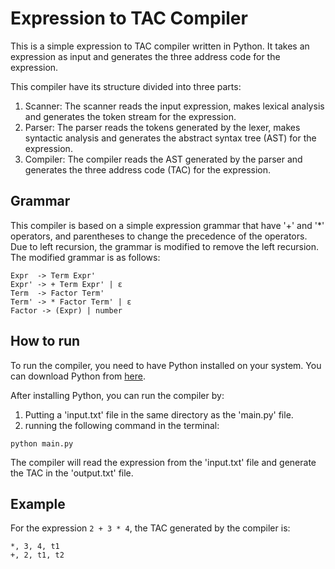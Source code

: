 # Expression to TAC Compiler

This is a simple expression to TAC compiler written in Python. It takes an expression as input and generates the three address code for the expression.

This compiler have its structure divided into three parts:
1. Scanner: The scanner reads the input expression, makes lexical analysis and generates the token stream for the expression.
2. Parser: The parser reads the tokens generated by the lexer, makes syntactic analysis and generates the abstract syntax tree (AST) for the expression.
3. Compiler: The compiler reads the AST generated by the parser and generates the three address code (TAC) for the expression.

## Grammar

This compiler is based on a simple expression grammar that have '+' and '*' operators, and parentheses to change the precedence of the operators. Due to left recursion, the grammar is modified to remove the left recursion. The modified grammar is as follows:

```
Expr  -> Term Expr'
Expr' -> + Term Expr' | ε
Term  -> Factor Term'
Term' -> * Factor Term' | ε
Factor -> (Expr) | number
```

## How to run

To run the compiler, you need to have Python installed on your system. You can download Python from [here](https://www.python.org/downloads/).

After installing Python, you can run the compiler by:
1. Putting a 'input.txt' file  in the same directory as the 'main.py' file.
2. running the following command in the terminal:

```
python main.py
```

The compiler will read the expression from the 'input.txt' file and generate the TAC in the 'output.txt' file.

## Example

For the expression `2 + 3 * 4`, the TAC generated by the compiler is:

```
*, 3, 4, t1
+, 2, t1, t2
```
